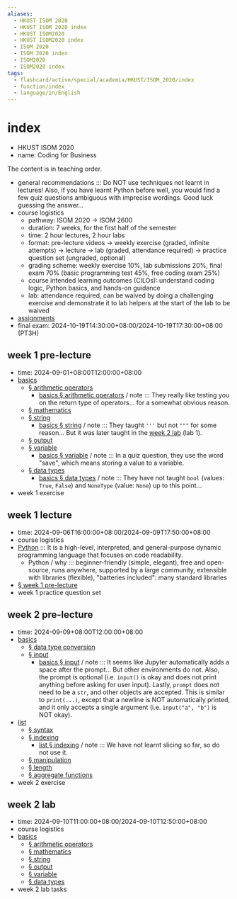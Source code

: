 ```yaml
---
aliases:
  - HKUST ISOM 2020
  - HKUST ISOM 2020 index
  - HKUST ISOM2020
  - HKUST ISOM2020 index
  - ISOM 2020
  - ISOM 2020 index
  - ISOM2020
  - ISOM2020 index
tags:
  - flashcard/active/special/academia/HKUST/ISOM_2020/index
  - function/index
  - language/in/English
---
```


# index

- HKUST ISOM 2020
- name: Coding for Business

The content is in teaching order.

- general recommendations ::: Do NOT use techniques not learnt in lectures! Also, if you have learnt Python before well, you would find a few quiz questions ambiguous with imprecise wordings. Good luck guessing the answer...
- course logistics
  - pathway: ISOM 2020 → ISOM 2600
  - duration: 7 weeks, for the first half of the semester
  - time: 2 hour lectures, 2 hour labs
  - format: pre-lecture videos → weekly exercise (graded, infinite attempts) → lecture → lab (graded, attendance required) → practice question set (ungraded, optional)
  - grading scheme: weekly exercise 10%, lab submissions 20%, final exam 70% (basic programming test 45%, free coding exam 25%)
  - course intended learning outcomes (CILOs): understand coding logic, Python basics, and hands-on guidance
  - lab: attendance required, can be waived by doing a challenging exercise and demonstrate it to lab helpers at the start of the lab to be waived
- [assignments](assignments/)
- final exam: 2024-10-19T14:30:00+08:00/2024-10-19T17:30:00+08:00 (PT3H)

## week 1 pre-lecture

- time: 2024-09-01+08:00T12:00:00+08:00
- [basics](basics.md)
  - [§ arithmetic operators](basics.md#arithmetic%20operators)
    - [basics § arithmetic operators](basics.md#arithmetic%20operators) / note ::: They really like testing you on the return type of operators... for a somewhat obvious reason.
  - [§ mathematics](basics.md#mathematics)
  - [§ string](basics.md#string)
    - [basics § string](basics.md#string) / note ::: They taught `'''` but not `"""` for some reason... But it was later taught in the [week 2 lab](#week%202%20lab) (lab 1).
  - [§ output](basics.md#output)
  - [§ variable](basics.md#variable)
    - [basics § variable](basics.md#variable) / note ::: In a quiz question, they use the word "save", which means storing a value to a variable.
  - [§ data types](basics.md#data%20types)
    - [basics § data types](basics.md#data%20types) / note ::: They have not taught `bool` (values: `True`, `False`) and `NoneType` (value: `None`) up to this point...
- week 1 exercise

## week 1 lecture

- time: 2024-09-06T16:00:00+08:00/2024-09-09T17:50:00+08:00
- course logistics
- [Python](../../../../general/Python.md) ::: It is a high-level, interpreted, and general-purpose dynamic programming language that focuses on code readability.
  - Python / why ::: beginner-friendly (simple, elegant), free and open-source, runs anywhere, supported by a large community, extensible with libraries (flexible), "batteries included": many standard libraries
- [§ week 1 pre-lecture](#week%201%20pre-lecture)
- week 1 practice question set

## week 2 pre-lecture

- time: 2024-09-09+08:00T12:00:00+08:00
- [basics](basics.md)
  - [§ data type conversion](basics.md#data%20type%20conversion)
  - [§ input](basics.md#input)
    - [basics § input](basics.md#input) / note ::: It seems like Jupyter automatically adds a space after the prompt... But other environments do not. Also, the prompt is optional (i.e. `input()` is okay and does not print anything before asking for user input). Lastly, `prompt` does not need to be a `str`, and other objects are accepted. This is similar to `print(...)`, except that a newline is NOT automatically printed, and it only accepts a single argument (i.e. `input("a", "b")` is NOT okay).
- [list](list.md)
  - [§ syntax](list.md#syntax)
  - [§ indexing](list.md#indexing)
    - [list § indexing](list.md#indexing) / note ::: We have not learnt slicing so far, so do not use it.
  - [§ manipulation](list.md#manipulation)
  - [§ length](list.md#length)
  - [§ aggregate functions](list.md#aggregate%20functions)
- week 2 exercise

## week 2 lab

- time: 2024-09-10T11:00:00+08:00/2024-09-10T12:50:00+08:00
- course logistics
- [basics](basics.md)
  - [§ arithmetic operators](basics.md#arithmetic%20operators)
  - [§ mathematics](basics.md#mathematics)
  - [§ string](basics.md#string)
  - [§ output](basics.md#output)
  - [§ variable](basics.md#variable)
  - [§ data types](basics.md#data%20types)
- week 2 lab tasks
